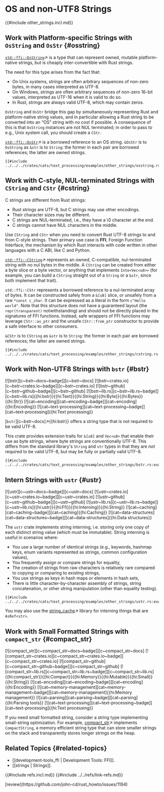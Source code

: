 # OS and non-UTF8 Strings

{{#include other_strings.incl.md}}

## Work with Platform-specific Strings with `OsString` and `OsStr` {#osstring}

[`std::ffi::OsString`](https://doc.rust-lang.org/std/ffi/struct.OsString.html)↗ is a type that can represent owned, mutable platform-native strings, but is cheaply inter-convertible with Rust strings.

The need for this type arises from the fact that:

- On Unix systems, strings are often arbitrary sequences of non-zero bytes, in many cases interpreted as UTF-8.
- On Windows, strings are often arbitrary sequences of non-zero 16-bit values, interpreted as UTF-16 when it is valid to do so.
- In Rust, strings are always valid UTF-8, which may contain zeros.

`OsString` and `OsStr` bridge this gap by simultaneously representing Rust and platform-native string values, and in particular allowing a Rust string to be converted into an “OS” string with no cost if possible. A consequence of this is that `OsString` instances are not NUL terminated; in order to pass to e.g., Unix system call, you should create a `CStr`.

[`std::ffi::OsStr`](https://doc.rust-lang.org/std/ffi/struct.OsStr.html)↗ is a borrowed reference to an OS string. `&OsStr` is to `OsString` as `&str` is to `String`: the former in each pair are borrowed references; the latter are owned strings.

```rust,editable
{{#include ../../../crates/cats/text_processing/examples/other_strings/osstring.rs:example}}
```

## Work with C-style, NUL-terminated Strings with `CString` and `CStr` {#cstring}

C strings are different from Rust strings:

- Rust strings are UTF-8, but C strings may use other encodings.
- Their character sizes may be different.
- C strings are NUL-terminated, i.e., they have a \0 character at the end.
- C strings cannot have NUL characters in the middle.

Use `CString` and `CStr` when you need to convert Rust UTF-8 strings to and from C-style strings. Their primary use case is **FFI**, Foreign Function Interface, the mechanism by which Rust interacts with code written in other languages with a C ABI, like C and Python.

[`std::ffi::CString`](https://doc.rust-lang.org/std/ffi/struct.CString.html)↗ represents an owned, C-compatible, nul-terminated string with no nul bytes in the middle. A `CString` can be created from either a byte slice or a byte vector, or anything that implements `Into<Vec<u8>>` (for example, you can build a `CString` straight out of a `String` or a `&str`, since both implement that trait).

`std::ffi::CStr` represents a borrowed reference to a nul-terminated array of bytes. It can be constructed safely from a `&[u8]` slice, or unsafely from a raw `*const c_char`. It can be expressed as a literal in the form `c"Hello world"`. Note that this structure does not have a guaranteed layout (the `repr(transparent)` notwithstanding) and should not be directly placed in the signatures of FFI functions. Instead, safe wrappers of FFI functions may leverage `CStr::as_ptr` and the unsafe `CStr::from_ptr` constructor to provide a safe interface to other consumers.

`&CStr` is to `CString` as `&str` is to `String`: the former in each pair are borrowed references; the latter are owned strings.

```rust,editable
{{#include ../../../crates/cats/text_processing/examples/other_strings/cstring.rs:example}}
```

## Work with Non-UTF8 Strings with `bstr` {#bstr}

[![bstr][c~bstr~docs~badge]][c~bstr~docs] [![bstr~crates.io][c~bstr~crates.io~badge]][c~bstr~crates.io] [![bstr~github][c~bstr~github~badge]][c~bstr~github] [![bstr~lib.rs][c~bstr~lib.rs~badge]][c~bstr~lib.rs]{{hi:bstr}}{{hi:Text}}{{hi:String}}{{hi:Byte}}{{hi:Bytes}}{{hi:Str}} [![cat~encoding][cat~encoding~badge]][cat~encoding]{{hi:Encoding}} [![cat~text-processing][cat~text-processing~badge]][cat~text-processing]{{hi:Text processing}}

[`bstr`][c~bstr~docs]↗{{hi:bstr}} offers a string type that is not required to be valid UTF-8.

This crate provides extension traits for `&[u8]` and `Vec<u8>` that enable their use as byte strings, where byte strings are conventionally UTF-8. This differs from the standard library's `String` and `str` types in that they are *not* required to be valid UTF-8, but may be fully or partially valid UTF-8.

```rust,editable
{{#include ../../../crates/cats/text_processing/examples/other_strings/bstr.rs:example}}
```

## Intern Strings with `ustr` {#ustr}

[![ustr][c~ustr~docs~badge]][c~ustr~docs] [![ustr~crates.io][c~ustr~crates.io~badge]][c~ustr~crates.io] [![ustr~github][c~ustr~github~badge]][c~ustr~github] [![ustr~lib.rs][c~ustr~lib.rs~badge]][c~ustr~lib.rs]{{hi:ustr}}{{hi:Ffi}}{{hi:Interning}}{{hi:String}} [![cat~caching][cat~caching~badge]][cat~caching]{{hi:Caching}} [![cat~data-structures][cat~data-structures~badge]][cat~data-structures]{{hi:Data structures}}

The `ustr` crate implements string interning, i.e. storing only one copy of each distinct string value (which must be immutable). String interning is useful in scenarios where:

- You use a large number of identical strings (e.g., keywords, hashmap keys, enum variants represented as strings, common configuration values),
- You frequently assign or compare strings for equality,
- The creation of strings from raw characters is relatively rare compared to copying or comparing to existing strings,
- You use strings as keys in hash maps or elements in hash sets,
- There is little character-by-character assembly of strings, string concatenation, or other string manipulation (other than equality testing).

```rust,editable
{{#include ../../../crates/cats/text_processing/examples/other_strings/ustr.rs:example}}
```

You may also use the [string_cache](https://docs.rs/string_cache/latest/string_cache/)↗ library for interning things that are `AsRef<str>`.

## Work with Small Formatted Strings with `compact_str` {#compact_str}

[![compact_str][c~compact_str~docs~badge]][c~compact_str~docs] [![compact_str~crates.io][c~compact_str~crates.io~badge]][c~compact_str~crates.io] [![compact_str~github][c~compact_str~github~badge]][c~compact_str~github] [![compact_str~lib.rs][c~compact_str~lib.rs~badge]][c~compact_str~lib.rs]{{hi:compact_str}}{{hi:Compact}}{{hi:Memory}}{{hi:Mutable}}{{hi:Small}}{{hi:String}} [![cat~encoding][cat~encoding~badge]][cat~encoding]{{hi:Encoding}} [![cat~memory-management][cat~memory-management~badge]][cat~memory-management]{{hi:Memory management}} [![cat~parsing][cat~parsing~badge]][cat~parsing]{{hi:Parsing tools}} [![cat~text-processing][cat~text-processing~badge]][cat~text-processing]{{hi:Text processing}}

If you need small formatted string, consider a string type implementing small-string optimization. For example, [compact_str](https://crates.io/crates/compact_str)↗ implements `CompactString`, a memory efficient string type that can store smaller strings on the stack and transparently stores longer strings on the heap.

## Related Topics {#related-topics}

- [[development-tools_ffi | Development Tools: FFI]].
- [[strings | Strings]].

{{#include refs.incl.md}}
{{#include ../../refs/link-refs.md}}

<div class="hidden">
[review](https://github.com/john-cd/rust_howto/issues/1194)
</div>

